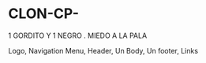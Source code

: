 # CLON-CP-
1 GORDITO Y 1 NEGRO . MIEDO A LA PALA

 Logo, Navigation Menu, Header, Un Body, Un footer, Links